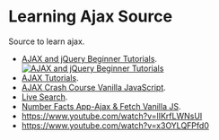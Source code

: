 # Learning Ajax Source

Source to learn ajax. 

  - [AJAX and jQuery Beginner Tutorials](https://www.youtube.com/watch?v=Ku9TQf-JSGc&list=PLHPcpp4e3JVpXbtgyD-k-nCmwpbbMIHOh " AJAX and jQuery Beginner Tutorials"). 
    [![AJAX and jQuery Beginner Tutorials](https://img.youtube.com/vi/Ku9TQf-JSGc/maxresdefault.jpg)](https://www.youtube.com/watch?v=Ku9TQf-JSGc&list=PLHPcpp4e3JVpXbtgyD-k-nCmwpbbMIHOh "AJAX and jQuery Beginner Tutorials")
  - [AJAX Tutorials](https://www.youtube.com/watch?v=tNKD0kfel6o&list=PL0eyrZgxdwhyeIDc3EA4XGsI9HoWLc6nF " AJAX Tutorials"). 
  - [AJAX Crash Course Vanilla JavaScript](https://www.youtube.com/watch?v=82hnvUYY6QA " AJAX Crash Course Vanilla JavaScript"). 
  - [Live Search](https://www.youtube.com/watch?v=XR8h21VFJ9c " Live Search in PHP using AJAX"). 
  - [Number Facts App-Ajax & Fetch Vanilla JS](https://www.youtube.com/watch?v=tUE2Nic21BA " Vanilla JS Number Facts App -Ajax & Fetch"). 
  - https://www.youtube.com/watch?v=lIKrfLWNsUI
  - https://www.youtube.com/watch?v=x3OYLQFPfd0
